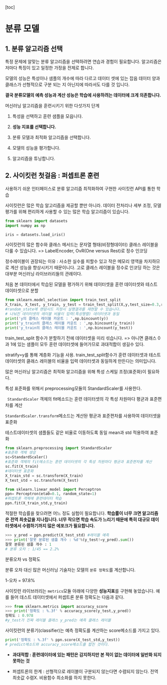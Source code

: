[toc]

# 분류 모델

## 1. 분류 알고리즘 선택

특정 문제에 알맞는 분류 알고리즘을 선택하려면 연습과 경험이 필요합니다. 알고리즘은 저마다 특징이 있고 일정한 가정을 전제로 합니다.

모델의 성능은 특성이나 샘플의 개수에 따라 다르고 데이터 셋에 있는 잡음 데이터 양과 클래스가 선형적으로 구분 되는 지 아닌지에 따라서도 다를 것 입니다.

**결국 분류모델의 예측 성능과 계산 성능은 학습에 사용하려는 데이터에 크게 의존합니다.**

머신러닝 알고리즘을 훈련시키기 위한 다섯가지 단계

1. 특성을 선택하고 훈련 샘플을 모읍니다.

2. **성능 지표를 선택합니다.**
3. 분류 모델과 최적화 알고리즘을 선택합니다.
4. 모델의 성능을 평가합니다.
5. 알고리즘을 튜닝합니다.



## 2. 사이킷런 첫걸음 : 퍼셉트론 훈련

사용하기 쉬운 인터페이스로 분류 알고리즘 최적화하여 구현한 사이킷런 API를 통한 학습

사이킷런은 많은 학습 알고리즘을 제공할 뿐만 아니라. 데이터 전처리나 세부 조정, 모델 평가를 위해 편리하게 사용할 수 있는 많은 학습 알고리즘이 있습니다.

```python
from sklearn import datasets
import numpy as np

iris = datasets.load_iris()
```



사이킷런의 많은 함수와 클래스 메서드는 문자열 형태(비정형데이터) 클래스 레이블을 다룰 수 있습니다. => LabelEncoder, OvR(One versus Rest)로 정수 인코딩

정수레이블이 권장되는 이유 : 사소한 실수를 피할수 있고 작은 메모리 영역을 차지하므로 계산 성능을 향상시키기 때문이니다. 고로 클레스 레이블을 정수로 인코딩 하는 것은 대부분 머신러닝 라이브러리들의 관례이다.

처음 본 데이터에서 학습된 모델을 평가하기 위해 데이터셋을 훈련 데이터셋와 테스트 데이터셋으로 분할

```python
from sklearn.model_selection import train_test_split
X_train, X_test, y_train, y_test = train_test_split(X,y,test_size=0.3,random_state=1,stratify=y)
#random_state에 랜덤시드 지정시 실행결과를 재현할 수 있습니다.
# 나눠진 데이터셋의 레이블 비율이 입력(특성행렬) 데이터셋과 동일
print('y의 클래스 레이블 카운트 : ',np.bincount(y))
print('y_train의 클래스 레이블 카운트 : ',np.bincount(y_train))
print('y_train의 클래스 레이블 카운트 : ',np.bincount(y_test))
```

train_test_split 함수가 분할하기 전에 데이터셋을 미리 섞습니다. => 아니면 클래스 0과 1에 있는 샘플이 모두 훈련 데이터셋에 들어가므로 과대적합이 생길수 있다.

stratify=y를 통해 계층화 기능을 사용. train_test_split함수가 훈련 데이터셋과 테스트 데이터셋의 클래스 레이블의 비율을 입력 데이터셋과 동일하게 만든다는 의미입니다.

많은 머신러닝 알고리즘은 최적화 알고리즘을 위해 특성 스케일 조정(표준화)이 필요하다.

특성 표준화를 위해서 preprocessing모듈의 StandardScaler를 사용한다.

` StandardScaler` 객체의 fit메소드는 훈련 데이터셋의 각 특성 차원마다 평균과 표준편차를 계산

 `StandardScaler.transform`메소드는 계산돤 평균과 표준편차를 사용하여 데이터셋을 표준화

테스트데이터셋의 샘플들도 같은 비율로 이동하도록  동일 mean과 std 적용하여 표준화

```python
from sklearn.preprocessing import StandardScaler
#표준화 객체 생성
sc=StandardScaler()
#표준화 객체의 fit메소드는 훈련 데이터셋의 각 특성 차원마다 평균과 표준편차를 계산
sc.fit(X_train)
#데이터셋 표준화
X_train_std = sc.transform(X_train)
X_test_std = sc.transform(X_test)
```

```python
from sklearn.linear_model import Perceptron
ppn= Perceptron(eta0=0.1, random_state=1)
#퍼셉트론 객체에 훈련데이터 학습
ppn.fit(X_train_std,y_train)
```

적절한 학습률을 찾으려면 어느 정도 실험이 필요합니다. **학습률이 너무 크면 알고리즘은 전역 최솟값을 지나칩니다. 너무 작으면 학습 속도가 느리기 때문에 특히 대규모 데이터셋에서 수렴하기까지 많은 에포크가 필요합니다.** 

```python
>>> y_pred = ppn.predict(X_test_std) #레이블 예측
>>> print('잘못 분류된 샘플 개수 : %d'%(y_test!=y_pred).sum())
잘못 분류된 샘플 개수 : 1
# 분류 오차 : 1/45 == 2.2%
```

분류오차 vs 정확도

분류 오차 대신 많은 머신러닝 기술자는 모델의 `분류 정확도`를 계산합니다.

1-오차 = 97.8%

사이킷런 라이브러리는 `metrics`모듈 아래에 다양한 **성능지표**를 구현해 놓았습니다. 예를 들어 데스트 데이터셋에서 퍼셉트론 분류 정확도는 다음과 같다.

```python
>>> from sklearn.metrics import accuracy_score
>>> print('정확도 : %.3f' % accuracy_score(y_test,y_pred))
정확도 : 0.978
#y_test가 진짜 레이블 클래스 y_pred는 예측 클래스 레이블
```

사이킷런의 분류기(classifier)는 예측 정확도를 계산하는 score메소드를 가지고 있다.

```python
print('정확도 : %.3f' % ppn.score(X_test_std,y_test))
# predict메소드와 accuracy_score메소드를 합친 것이다.
```

- **과대적합 : 훈련데이터에 있는 패턴은 감지하지만 본 적이 없는 데이터에 일반화 되지 못하는 것**  

- 퍼셉트론의 한계 : 선형적으로 레이블이 구분되지 않는다면 수렴되지 않는다.  전역 최솟값 수렴X. 비용함수 최소화를 하지 못한다.






